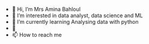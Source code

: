 - 👋 Hi, I’m Mrs Amina Bahloul
- 👀 I’m interested in data analyst, data science and ML
- 🌱 I’m currently learning Analysing data with python
- 💞️
- 📫 How to reach me

<!---
Bahloulredj/Bahloulredj is a ✨ special ✨ repository because its `README.md` (this file) appears on your GitHub profile.
You can click the Preview link to take a look at your changes.
--->
